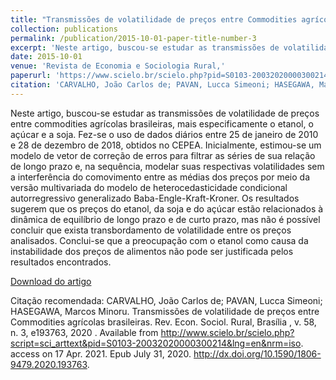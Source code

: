 ```yaml
---
title: "Transmissões de volatilidade de preços entre Commodities agrícolas brasileiras."
collection: publications
permalink: /publication/2015-10-01-paper-title-number-3
excerpt: 'Neste artigo, buscou-se estudar as transmissões de volatilidade de preços entre commodities agrícolas brasileiras, mais especificamente o etanol, o açúcar e a soja. Fez-se o uso de dados diários entre 25 de janeiro de 2010 e 28 de dezembro de 2018, obtidos no CEPEA.'
date: 2015-10-01
venue: 'Revista de Economia e Sociologia Rural,'
paperurl: 'https://www.scielo.br/scielo.php?pid=S0103-20032020000300214&script=sci_arttext'
citation: 'CARVALHO, João Carlos de; PAVAN, Lucca Simeoni; HASEGAWA, Marcos Minoru. Transmissões de volatilidade de preços entre Commodities agrícolas brasileiras. Rev. Econ. Sociol. Rural,  Brasília ,  v. 58, n. 3,  e193763,    2020 .'
---
```


Neste artigo, buscou-se estudar as transmissões de volatilidade de preços entre commodities agrícolas brasileiras, mais especificamente o etanol, o açúcar e a soja. Fez-se o uso de dados diários entre 25 de janeiro de 2010 e 28 de dezembro de 2018, obtidos no CEPEA. Inicialmente, estimou-se um modelo de vetor de correção de erros para filtrar as séries de sua relação de longo prazo e, na sequência, modelar suas respectivas volatilidades sem a interferência do comovimento entre as médias dos preços por meio da versão multivariada do modelo de heterocedasticidade condicional autorregressivo generalizado Baba-Engle-Kraft-Kroner. Os resultados sugerem que os preços do etanol, da soja e do açúcar estão relacionados à dinâmica de equilíbrio de longo prazo e de curto prazo, mas não é possível concluir que exista transbordamento de volatilidade entre os preços analisados. Conclui-se que a preocupação com o etanol como causa da instabilidade dos preços de alimentos não pode ser justificada pelos resultados encontrados.

[Download do artigo](https://www.scielo.br/pdf/resr/v58n3/0103-2003-resr-58-3-e193763.pdf)

Citação recomendada: CARVALHO, João Carlos de; PAVAN, Lucca Simeoni; HASEGAWA, Marcos Minoru. Transmissões de volatilidade de preços entre Commodities agrícolas brasileiras. Rev. Econ. Sociol. Rural,  Brasília ,  v. 58, n. 3,  e193763,    2020 .   Available from <http://www.scielo.br/scielo.php?script=sci_arttext&pid=S0103-20032020000300214&lng=en&nrm=iso>. access on  17  Apr.  2021.  Epub July 31, 2020.  http://dx.doi.org/10.1590/1806-9479.2020.193763.
